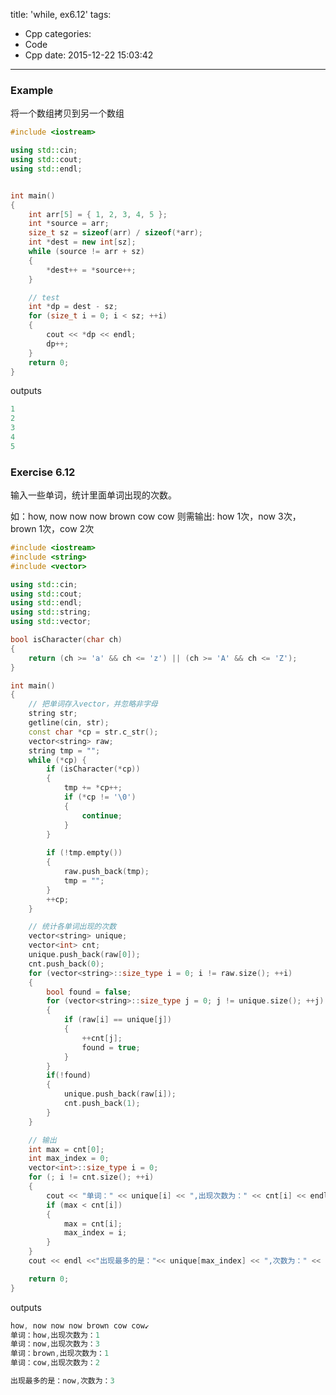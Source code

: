 title: 'while, ex6.12'
tags:
  - Cpp
categories:
  - Code
  - Cpp
date: 2015-12-22 15:03:42
---

### Example ###

将一个数组拷贝到另一个数组

<!-- more -->

```C++
#include <iostream>

using std::cin;
using std::cout;
using std::endl;


int main()
{
	int arr[5] = { 1, 2, 3, 4, 5 };
	int *source = arr;
	size_t sz = sizeof(arr) / sizeof(*arr);
	int *dest = new int[sz];
	while (source != arr + sz) 
	{
		*dest++ = *source++;
	}

	// test
	int *dp = dest - sz;
	for (size_t i = 0; i < sz; ++i) 
	{
		cout << *dp << endl;
		dp++;
	}
	return 0;
}
```

outputs

```C++
1
2
3
4
5
```


### Exercise 6.12 ###

输入一些单词，统计里面单词出现的次数。

如：how, now now now brown cow cow
则需输出: how 1次，now 3次，brown 1次，cow 2次

```C++
#include <iostream>
#include <string>
#include <vector>

using std::cin;
using std::cout;
using std::endl;
using std::string;
using std::vector;

bool isCharacter(char ch) 
{
	return (ch >= 'a' && ch <= 'z') || (ch >= 'A' && ch <= 'Z');
}

int main()
{
	// 把单词存入vector，并忽略非字母
	string str;
	getline(cin, str);
	const char *cp = str.c_str();
	vector<string> raw;
	string tmp = "";
	while (*cp) {
		if (isCharacter(*cp)) 
		{
			tmp += *cp++;
			if (*cp != '\0') 
			{
				continue;
			}
		}
		
		if (!tmp.empty()) 
		{
			raw.push_back(tmp);
			tmp = "";
		}
		++cp;
	}

	// 统计各单词出现的次数
	vector<string> unique;
	vector<int> cnt;
	unique.push_back(raw[0]);
	cnt.push_back(0);
	for (vector<string>::size_type i = 0; i != raw.size(); ++i) 
	{
		bool found = false;
		for (vector<string>::size_type j = 0; j != unique.size(); ++j) 
		{
			if (raw[i] == unique[j]) 
			{
				++cnt[j];
				found = true;
			}
		}
		if(!found) 
		{
			unique.push_back(raw[i]);
			cnt.push_back(1);
		}
	}

	// 输出
	int max = cnt[0];
	int max_index = 0;
	vector<int>::size_type i = 0;
	for (; i != cnt.size(); ++i)
	{
		cout << "单词：" << unique[i] << ",出现次数为：" << cnt[i] << endl;
		if (max < cnt[i]) 
		{
			max = cnt[i];
			max_index = i;
		}
	}
	cout << endl <<"出现最多的是："<< unique[max_index] << ",次数为：" << cnt[max_index] << endl;

	return 0;
}
```

outputs

```C++
how, now now now brown cow cow↙
单词：how,出现次数为：1
单词：now,出现次数为：3
单词：brown,出现次数为：1
单词：cow,出现次数为：2

出现最多的是：now,次数为：3
```